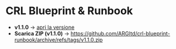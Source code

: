 # CRL Blueprint & Runbook
- **v1.1.0** → [apri la versione](./v1.1.0/)
- **Scarica ZIP (v1.1.0)** → https://github.com/ARGltd/crl-blueprint-runbook/archive/refs/tags/v1.1.0.zip
